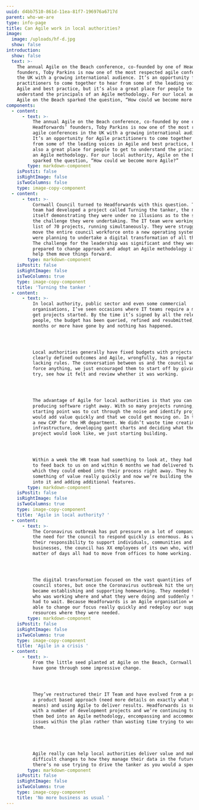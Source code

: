 ```yaml
---
uuid: d4bb7510-861d-11ea-81f7-196976a6717d
parent: who-we-are
type: info-page
title: Can Agile work in local authorities?
image:
  image: /uploads/hf-d.jpg
  show: false
introduction:
  show: false
  text: >-
    The annual Agile on the Beach conference, co-founded by one of Headforwards’
    founders, Toby Parkins is now one of the most respected agile conferences in
    the UK with a growing international audience. It’s an opportunity for Agile
    practitioners to come together to hear from some of the leading voices in
    Agile and best practice, but it’s also a great place for people to get to
    understand the principals of an Agile methodology. For our local authority,
    Agile on the Beach sparked the question, “How could we become more Agile?”
components:
  - content:
      - text: >-
          The annual Agile on the Beach conference, co-founded by one of
          Headforwards’ founders, Toby Parkins is now one of the most respected
          agile conferences in the UK with a growing international audience.
          It’s an opportunity for Agile practitioners to come together to hear
          from some of the leading voices in Agile and best practice, but it’s
          also a great place for people to get to understand the principals of
          an Agile methodology. For our local authority, Agile on the Beach
          sparked the question, “How could we become more Agile?”
        type: markdown-component
    isPostit: false
    isRightImage: false
    isTwoColumns: false
    type: image-copy-component
  - content:
      - text: >-
          Cornwall Council turned to Headforwards with this question. The IT
          team had developed a project called Turning the tanker, the name
          itself demonstrating they were under no illusions as to the scale of
          the challenge they were undertaking. The IT team were working on a
          list of 70 projects, running simultaneously. They were struggling to
          move the entire council workforce onto a new operating system and they
          were planning to undertake a digital transformation of all their data.
          The challenge for the leadership was significant and they were
          prepared to change approach and adopt an Agile methodology if it could
          help them move things forward.
        type: markdown-component
    isPostit: false
    isRightImage: false
    isTwoColumns: true
    type: image-copy-component
    title: 'Turning the tanker '
  - content:
      - text: >-
          In local authority, public sector and even some commercial
          organisations, I’ve seen occasions where IT teams require a mandate to
          get projects started. By the time it’s signed by all the relevant
          people, the budget has been queried, refined and resubmitted, four
          months or more have gone by and nothing has happened. 




          Local authorities generally have fixed budgets with projects requiring
          clearly defined outcomes and Agile, wrongfully, has a reputation for
          lacking rules. The conversation between us and the council wasn’t to
          force anything, we just encouraged them to start off by giving it a
          try, see how it felt and review whether it was working.  




          The advantage of Agile for local authorities is that you can start
          producing software right away. With so many projects running, our
          starting point was to cut through the noise and identify projects that
          would add value quickly and that we could get moving on. In this case,
          a new CXP for the HR department. We didn’t waste time creating an
          infrastructure, developing gantt charts and deciding what the final
          project would look like, we just starting building.  




          Within a week the HR team had something to look at, they had something
          to feed back to us on and within 6 months we had delivered two apps
          which they could embed into their process right away. They have
          something of value really quickly and now we’re building the backbone
          into it and adding additional features.
        type: markdown-component
    isPostit: false
    isRightImage: false
    isTwoColumns: true
    type: image-copy-component
    title: 'Agile in local authority? '
  - content:
      - text: >-
          The Coronavirus outbreak has put pressure on a lot of companies, but
          the need for the council to respond quickly is enormous. As well as
          their responsibility to support individuals, communities and
          businesses, the council has XX employees of its own who, within a
          matter of days all had to move from offices to home working.  




          The digital transformation focused on the vast quantities of data the
          council stores, but once the Coronavirus outbreak hit the urgent task
          became establishing and supporting homeworking. They needed to know
          who was working where and what they were doing and suddenly the data
          had to wait. Because Headforwards is an Agile organisation we were
          able to change our focus really quickly and redeploy our support
          resources where they were needed.
        type: markdown-component
    isPostit: false
    isRightImage: false
    isTwoColumns: true
    type: image-copy-component
    title: 'Agile in a crisis '
  - content:
      - text: >-
          From the little seed planted at Agile on the Beach, Cornwall Council
          have gone through some impressive change.  




          They’ve restructured their IT Team and have evolved from a project to
          a product based approach (need more details on exactly what this
          means) and using Agile to deliver results. Headforwards is supporting
          with a number of development projects and we’re continuing to help
          them bed into an Agile methodology, encompassing and accommodating
          issues within the plan rather than wasting time trying to work around
          them.  




          Agile really can help local authorities deliver value and make the
          difficult changes to how they manage their data in the future. But
          there’s no use trying to drive the tanker as you would a speedboat.
        type: markdown-component
    isPostit: false
    isRightImage: false
    isTwoColumns: true
    type: image-copy-component
    title: 'No more business as usual '
---
```



